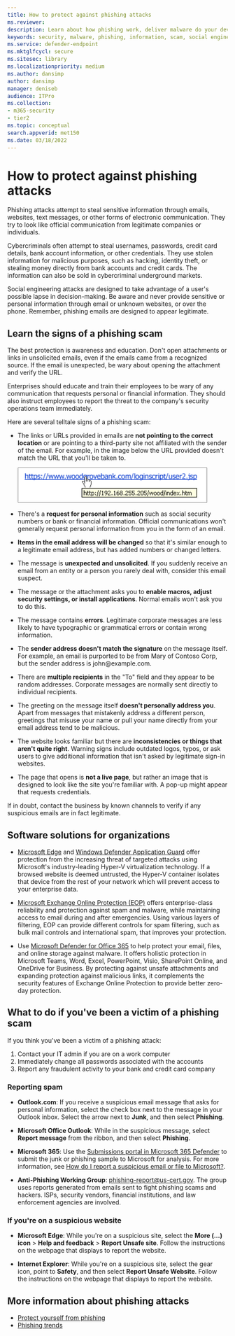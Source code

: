 ```yaml
---
title: How to protect against phishing attacks
ms.reviewer: 
description: Learn about how phishing work, deliver malware do your devices, and  what you can do to protect yourself.
keywords: security, malware, phishing, information, scam, social engineering, bait, lure, protection, trends, targeted attack
ms.service: defender-endpoint
ms.mktglfcycl: secure
ms.sitesec: library
ms.localizationpriority: medium
ms.author: dansimp
author: dansimp
manager: deniseb
audience: ITPro
ms.collection: 
- m365-security
- tier2
ms.topic: conceptual
search.appverid: met150
ms.date: 03/18/2022
---
```


# How to protect against phishing attacks

Phishing attacks attempt to steal sensitive information through emails, websites, text messages, or other forms of electronic communication. They try to look like official communication from legitimate companies or individuals.

Cybercriminals often attempt to steal usernames, passwords, credit card details, bank account information, or other credentials. They use stolen information for malicious purposes, such as hacking, identity theft, or stealing money directly from bank accounts and credit cards. The information can also be sold in cybercriminal underground markets.

Social engineering attacks are designed to take advantage of a user's possible lapse in decision-making. Be aware and never provide sensitive or personal information through email or unknown websites, or over the phone. Remember, phishing emails are designed to appear legitimate.

## Learn the signs of a phishing scam

The best protection is awareness and education. Don't open attachments or links in unsolicited emails, even if the emails came from a recognized source. If the email is unexpected, be wary about opening the attachment and verify the URL.

Enterprises should educate and train their employees to be wary of any communication that requests personal or financial information. They should also instruct employees to report the threat to the company's security operations team immediately.

Here are several telltale signs of a phishing scam:

- The links or URLs provided in emails are **not pointing to the correct location** or are pointing to a third-party site not affiliated with the sender of the email. For example, in the image below the URL provided doesn't match the URL that you'll be taken to.

    ![example of hovering over a url.](../../../media/security-intelligence-images/url-hover.png)

- There's a **request for personal information** such as social security numbers or bank or financial information. Official communications won't generally request personal information from you in the form of an email.

- **Items in the email address will be changed** so that it's similar enough to a legitimate email address, but has added numbers or changed letters.

- The message is **unexpected and unsolicited**. If you suddenly receive an email from an entity or a person you rarely deal with, consider this email suspect.

- The message or the attachment asks you to **enable macros, adjust security settings, or install applications**. Normal emails won't ask you to do this.

- The message contains **errors**. Legitimate corporate messages are less likely to have typographic or grammatical errors or contain wrong information.

- The **sender address doesn't match the signature** on the message itself. For example, an email is purported to be from Mary of Contoso Corp, but the sender address is john<span></span>@example.com.

- There are **multiple recipients** in the "To" field and they appear to be random addresses. Corporate messages are normally sent directly to individual recipients.

- The greeting on the message itself **doesn't personally address you**. Apart from messages that mistakenly address a different person, greetings that misuse your name or pull your name directly from your email address tend to be malicious.

- The website looks familiar but there are **inconsistencies or things that aren't quite right**. Warning signs include outdated logos, typos, or ask users to give additional information that isn't asked by legitimate sign-in websites.

- The page that opens is **not a live page**, but rather an image that is designed to look like the site you're familiar with. A pop-up might appear that requests credentials.

If in doubt, contact the business by known channels to verify if any suspicious emails are in fact legitimate.

## Software solutions for organizations

- [Microsoft Edge](/microsoft-edge/deploy/index) and [Windows Defender Application Guard](/windows/security/threat-protection/microsoft-defender-application-guard/md-app-guard-overview) offer protection from the increasing threat of targeted attacks using Microsoft's industry-leading Hyper-V virtualization technology. If a browsed website is deemed untrusted, the Hyper-V container isolates that device from the rest of your network which will prevent access to your enterprise data.

- [Microsoft Exchange Online Protection (EOP)](https://products.office.com/exchange/exchange-email-security-spam-protection) offers enterprise-class reliability and protection against spam and malware, while maintaining access to email during and after emergencies.  Using various layers of filtering, EOP can provide different controls for spam filtering, such as bulk mail controls and international spam, that improves your protection.

- Use [Microsoft Defender for Office 365](https://products.office.com/exchange/online-email-threat-protection?ocid=cx-blog-mmpc) to help protect your email, files, and online storage against malware. It offers holistic protection in Microsoft Teams, Word, Excel, PowerPoint, Visio, SharePoint Online, and OneDrive for Business. By protecting against unsafe attachments and expanding protection against malicious links, it complements the security features of Exchange Online Protection to provide better zero-day protection.

## What to do if you've been a victim of a phishing scam

If you think you've been a victim of a phishing attack:

1. Contact your IT admin if you are on a work computer
2. Immediately change all passwords associated with the accounts
3. Report any fraudulent activity to your bank and credit card company

### Reporting spam

- **Outlook.com**: If you receive a suspicious email message that asks for personal information, select the check box next to the message in your Outlook inbox. Select the arrow next to **Junk**, and then select **Phishing**.

- **Microsoft Office Outlook**: While in the suspicious message, select **Report message** from the ribbon, and then select **Phishing**.

- **Microsoft 365**: Use the [Submissions portal in Microsoft 365 Defender](/microsoft-365/security/office-365-security//submissions-admin) to submit the junk or phishing sample to Microsoft for analysis. For more information, see [How do I report a suspicious email or file to Microsoft?](/microsoft-365/security/office-365-security/submissions-report-messages-files-to-microsoft).

- **Anti-Phishing Working Group**: phishing-report@us-cert.gov. The group uses reports generated from emails sent to fight phishing scams and hackers. ISPs, security vendors, financial institutions, and law enforcement agencies are involved.

### If you're on a suspicious website

- **Microsoft Edge**: While you're on a suspicious site, select the **More (...) icon** > **Help and feedback** > **Report Unsafe site**. Follow the instructions on the webpage that displays to report the website.

- **Internet Explorer**: While you're on a suspicious site, select the gear icon, point to **Safety**, and then select **Report Unsafe Website**. Follow the instructions on the webpage that displays to report the website.

## More information about phishing attacks

- [Protect yourself from phishing](https://support.microsoft.com/help/4033787/windows-protect-yourself-from-phishing)
- [Phishing trends](phishing-trends.md)
